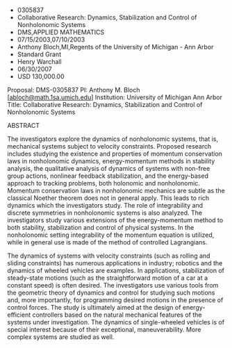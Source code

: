 
* 0305837
* Collaborative Research: Dynamics, Stabilization and Control of Nonholonomic Systems
* DMS,APPLIED MATHEMATICS
* 07/15/2003,07/10/2003
* Anthony Bloch,MI,Regents of the University of Michigan - Ann Arbor
* Standard Grant
* Henry Warchall
* 06/30/2007
* USD 130,000.00

Proposal: DMS-0305837 PI: Anthony M. Bloch [abloch@math.1sa.umich.edu]
Institution: University of Michigan Ann Arbor Title: Collaborative Research:
Dynamics, Stabilization and Control of Nonholonomic Systems

ABSTRACT

The investigators explore the dynamics of nonholonomic systems, that is,
mechanical systems subject to velocity constraints. Proposed research includes
studying the existence and properties of momentum conservation laws in
nonholonomic dynamics, energy-momentum methods in stability analysis, the
qualitative analysis of dynamics of systems with non-free group actions,
nonlinear feedback stabilization, and the energy-based approach to tracking
problems, both holonomic and nonholonomic. Momentum conservation laws in
nonholonomic mechanics are subtle as the classical Noether theorem does not in
general apply. This leads to rich dynamics which the investigators study. The
role of integrability and discrete symmetries in nonholonomic systems is also
analyzed. The investigators study various extensions of the energy-momentum
method to both stability, stabilization and control of physical systems. In the
nonholonomic setting integrability of the momentum equation is utilized, while
in general use is made of the method of controlled Lagrangians.

The dynamics of systems with velocity constraints (such as rolling and sliding
constraints) has numerous applications in industry; robotics and the dynamics of
wheeled vehicles are examples. In applications, stabilization of steady-state
motions (such as the straightforward motion of a car at a constant speed) is
often desired. The investigators use various tools from the geometric theory of
dynamics and control for studying such motions and, more importantly, for
programming desired motions in the presence of control forces. The study is
ultimately aimed at the design of energy-efficient controllers based on the
natural mechanical features of the systems under investigation. The dynamics of
single-wheeled vehicles is of special interest because of their exceptional,
maneuverability. More complex systems are studied as well.




